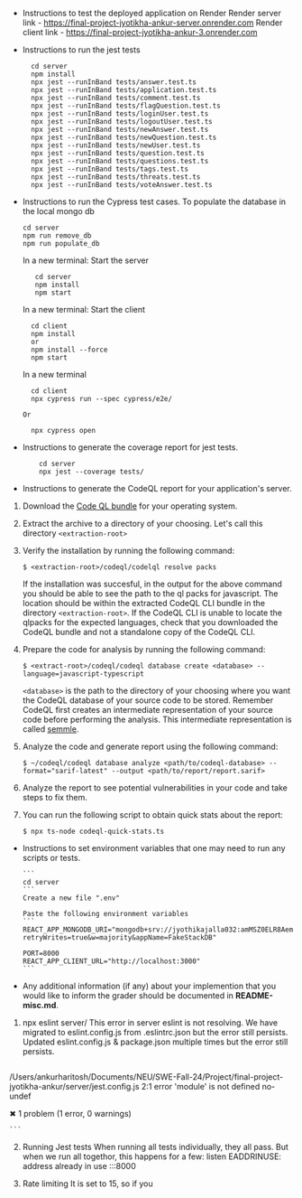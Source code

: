- Instructions to test the deployed application on Render 
 Render server link - https://final-project-jyotikha-ankur-server.onrender.com
 Render client link - https://final-project-jyotikha-ankur-3.onrender.com
- Instructions to run the jest tests

  ```
    cd server
    npm install
    npx jest --runInBand tests/answer.test.ts
    npx jest --runInBand tests/application.test.ts
    npx jest --runInBand tests/comment.test.ts
    npx jest --runInBand tests/flagQuestion.test.ts
    npx jest --runInBand tests/loginUser.test.ts
    npx jest --runInBand tests/logoutUser.test.ts
    npx jest --runInBand tests/newAnswer.test.ts
    npx jest --runInBand tests/newQuestion.test.ts
    npx jest --runInBand tests/newUser.test.ts
    npx jest --runInBand tests/question.test.ts
    npx jest --runInBand tests/questions.test.ts
    npx jest --runInBand tests/tags.test.ts
    npx jest --runInBand tests/threats.test.ts
    npx jest --runInBand tests/voteAnswer.test.ts
  ```
- Instructions to run the Cypress test cases.
  To populate the database in the local mongo db

  ```
  cd server
  npm run remove_db
  npm run populate_db
  ```
  In a new terminal: Start the server
   ```
      cd server
      npm install
      npm start
    ```

  In a new terminal: Start the client
    ```
      cd client
      npm install 
      or
      npm install --force
      npm start
    ```

  In a new terminal
    ```
      cd client
      npx cypress run --spec cypress/e2e/
    ```

      Or

    ```
      npx cypress open

    ```

- Instructions to generate the coverage report for jest tests.

  ```
      cd server
      npx jest --coverage tests/
  ```

- Instructions to generate the CodeQL report for your application's server.
1. Download the [Code QL bundle](https://github.com/github/codeql-action/releases/tag/codeql-bundle-v2.19.3) for your operating system.

2. Extract the archive to a directory of your choosing. Let's call this directory `<extraction-root>`

3. Verify the installation by running the following command:

    `$ <extraction-root>/codeql/codelql resolve packs`

    If the installation was succesful, in the output for the above command you should be able to see the path to the ql packs for javascript. The location should be within the extracted CodeQL CLI bundle in the directory `<extraction-root>`. If the CodeQL CLI is unable to locate the qlpacks for the expected languages, check that you downloaded the CodeQL bundle and not a standalone copy of the CodeQL CLI.

3. Prepare the code for analysis by running the following command:

    `$ <extract-root>/codeql/codeql database create <database> --language=javascript-typescript`

    `<database>` is the path to the directory of your choosing where you want the CodeQL database of your source code to be stored. Remember CodeQL first creates an intermediate representation of your source code before performing the analysis. This intermediate representation is called [semmle](https://en.wikipedia.org/wiki/Semmle).

4. Analyze the code and generate report using the following command:

    `$ ~/codeql/codeql database analyze <path/to/codeql-database> --format="sarif-latest" --output <path/to/report/report.sarif>`

5. Analyze the report to see potential vulnerabilities in your code and take steps to fix them.

6. You can run the following script to obtain quick stats about the report:

    `$ npx ts-node codeql-quick-stats.ts`


- Instructions to set environment variables that one may need to run any scripts or tests.

      ```
      cd server
      ```
      Create a new file ".env"

      Paste the following environment variables
      ```
      REACT_APP_MONGODB_URI="mongodb+srv://jyothikajalla032:amMSZ0ELR8AemRhg@fakestackdb.bi9cb.mongodb.net/?retryWrites=true&w=majority&appName=FakeStackDB"

      PORT=8000
      REACT_APP_CLIENT_URL="http://localhost:3000"
      ```

- Any additional information (if any) about your implemention that you would like to inform the grader should be documented in **README-misc.md**.

1. npx eslint server/
This error in server eslint is not resolving. We have migrated to eslint.config.js from .eslintrc.json but the error still persists. Updated eslint.config.js & package.json multiple times but the error still persists.

     ```
/Users/ankurharitosh/Documents/NEU/SWE-Fall-24/Project/final-project-jyotikha-ankur/server/jest.config.js
2:1  error  'module' is not defined  no-undef

✖ 1 problem (1 error, 0 warnings)

    ```

2. Running Jest tests
When running all tests individually, they all pass.
But when we run all togethor, this happens for a few: listen EADDRINUSE: address already in use :::8000

3. Rate limiting
It is set to 15, so if you 